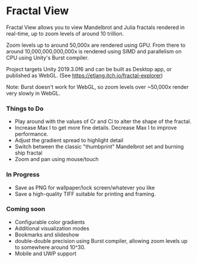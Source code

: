 # Fractal View
Fractal View allows you to view Mandelbrot and Julia fractals rendered in real-time, up to zoom levels of around 10 trillion.

Zoom levels up to around 50,000x are rendered using GPU.
From there to around 10,000,000,000,000x is rendered using SIMD and parallelism on CPU using Unity's Burst compiler.

Project targets Unity 2019.3.0f6 and can be built as Desktop app, or published as WebGL. (See https://etlang.itch.io/fractal-explorer)

Note: Burst doesn't work for WebGL, so zoom levels over ~50,000x render very slowly in WebGL.

### Things to Do
- Play around with the values of Cr and Ci to alter the shape of the fractal.
- Increase Max I to get more fine details. Decrease Max I to improve performance.
- Adjust the gradient spread to highlight detail
- Switch between the classic "thumbprint" Mandelbrot set and burning ship fractal
- Zoom and pan using mouse/touch

### In Progress
- Save as PNG for wallpaper/lock screen/whatever you like
- Save a high-quality TIFF suitable for printing and framing.

### Coming soon
- Configurable color gradients
- Additional visualization modes
- Bookmarks and slideshow
- double-double precision using Burst compiler, allowing zoom levels up to somewhere around 10^30.
- Mobile and UWP support
